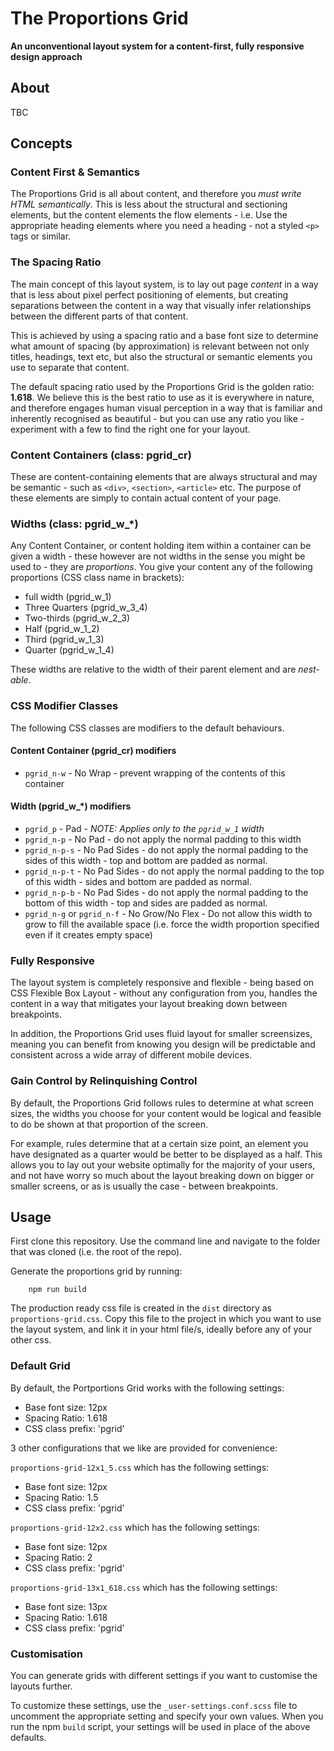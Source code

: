 # The Proportions Grid

__An unconventional layout system for a content-first, fully responsive design approach__

## About

TBC

## Concepts

### Content First & Semantics

The Proportions Grid is all about content, and therefore you *must write HTML semantically*. This is less about the structural and sectioning elements, but the content elements the flow elements - i.e. Use the appropriate heading elements where you need a heading - not a styled `<p>` tags or similar.

### The Spacing Ratio

The main concept of this layout system, is to lay out page *content* in a way that is less about pixel perfect positioning of elements, but creating separations between the content in a way that visually infer relationships between the different parts of that content.

This is achieved by using a spacing ratio and a base font size to determine what amount of spacing (by approximation) is relevant between not only titles, headings, text etc, but also the structural or semantic elements you use to separate that content.

The default spacing ratio used by the Proportions Grid is the golden ratio: __1.618__. We believe this is the best ratio to use as it is everywhere in nature, and therefore engages human visual perception in a way that is familiar and inherently recognised as beautiful - but you can use any ratio you like - experiment with a few to find the right one for your layout. 

### Content Containers (class: pgrid_cr)

These are content-containing elements that are always structural and may be semantic - such as `<div>`, `<section>`, `<article>` etc. The purpose of these elements are simply to contain actual content of your page.


### Widths (class: pgrid_w_*)

Any Content Container, or content holding item within a container can be given a width - these however are not widths in the sense you might be used to - they are *proportions*. You give your content any of the following proportions (CSS class name in brackets):

- full width (pgrid_w_1)
- Three Quarters (pgrid_w_3_4)
- Two-thirds (pgrid_w_2_3)
- Half (pgrid_w_1_2)
- Third (pgrid_w_1_3)
- Quarter (pgrid_w_1_4)

These widths are relative to the width of their parent element and are *nest-able*.

### CSS Modifier Classes

The following CSS classes are modifiers to the default behaviours.

#### Content Container (pgrid_cr) modifiers

- `pgrid_n-w` - No Wrap - prevent wrapping of the contents of this container

#### Width (pgrid_w_*) modifiers

- `pgrid_p` - Pad - *NOTE: Applies only to the `pgrid_w_1` width*
- `pgrid_n-p` - No Pad - do not apply the normal padding to this width
- `pgrid_n-p-s` - No Pad Sides - do not apply the normal padding to the sides of this width - top and bottom are padded as normal.
- `pgrid_n-p-t` - No Pad Sides - do not apply the normal padding to the top of this width - sides and bottom are padded as normal.
- `pgrid_n-p-b` - No Pad Sides - do not apply the normal padding to the bottom of this width - top and sides are padded as normal.
- `pgrid_n-g` or `pgrid_n-f` - No Grow/No Flex - Do not allow this width to grow to fill the available space (i.e. force the width proportion specified even if it creates empty space)

### Fully Responsive

The layout system is completely responsive and flexible - being based on CSS Flexible Box Layout - without any configuration from you, handles the content in a way that mitigates your layout breaking down between breakpoints.

In addition, the Proportions Grid uses fluid layout for smaller screensizes, meaning you can benefit from knowing you design will be predictable and consistent across a wide array of different mobile devices.

### Gain Control by Relinquishing Control

By default, the Proportions Grid follows rules to determine at what screen sizes, the widths you choose for your content would be logical and feasible to do be shown at that proportion of the screen.

For example, rules determine that at a certain size point, an element you have designated as a quarter would be better to be displayed as a half. This allows you to lay out your website optimally for the majority of your users, and not have worry so much about the layout breaking down on bigger or smaller screens, or as is usually the case - between breakpoints.

## Usage

First clone this repository. Use the command line and navigate to the folder that was cloned (i.e. the root of the repo).

Generate the proportions grid by running:

```shell
    npm run build
```

The production ready css file is created in the `dist` directory as `proportions-grid.css`. Copy this file to the project in which you want to use the layout system, and link it in your html file/s, ideally before any of your other css.

### Default Grid

By default, the Portportions Grid works with the following settings:

- Base font size: 12px
- Spacing Ratio: 1.618
- CSS class prefix: 'pgrid'

3 other configurations that we like are provided for convenience:

`proportions-grid-12x1_5.css` which has the following settings:

- Base font size: 12px
- Spacing Ratio: 1.5
- CSS class prefix: 'pgrid'

`proportions-grid-12x2.css` which has the following settings:

- Base font size: 12px
- Spacing Ratio: 2
- CSS class prefix: 'pgrid'

`proportions-grid-13x1_618.css` which has the following settings:

- Base font size: 13px
- Spacing Ratio: 1.618
- CSS class prefix: 'pgrid'

### Customisation

You can generate grids with different settings if you want to customise the layouts further.

To customize these settings, use the `_user-settings.conf.scss` file to uncomment the appropriate setting and specify your own values. When you run the npm `build` script, your settings will be used in place of the above defaults.